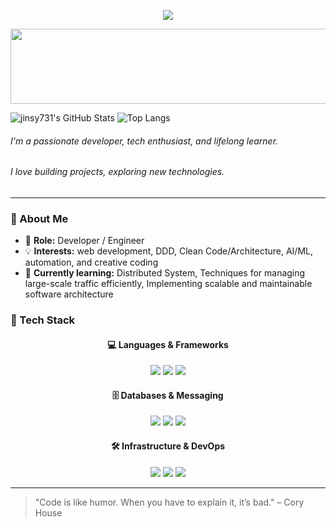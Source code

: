<p align="center">
  <img src="https://readme-typing-svg.herokuapp.com?font=Fira+Code&size=24&duration=3000&pause=1000&color=F7F7F7&center=true&vCenter=true&width=600&lines=Hi+there!+👋" />
</p>


<a href="https://www.gitanimals.org/en_US?utm_medium=image&utm_source=jinsy731&utm_content=line">
  <img
    src="https://render.gitanimals.org/lines/jinsy731?pet-id=711593718960638108"
    width="600"
    height="120"
  />
</a>
  

![jinsy731's GitHub Stats](https://github-readme-stats.vercel.app/api?username=jinsy731&show_icons=true&theme=radical)
![Top Langs](https://github-readme-stats.vercel.app/api/top-langs/?username=jinsy731&layout=compact&theme=radical)

###### I'm a passionate developer, tech enthusiast, and lifelong learner. 
###### I love building projects, exploring new technologies.

---

### 🚀 About Me

- 💼 **Role:** Developer / Engineer
- 💡 **Interests:** web development, DDD, Clean Code/Architecture, AI/ML, automation, and creative coding
- 🎯 **Currently learning:** Distributed System, Techniques for managing large-scale traffic efficiently, Implementing scalable and maintainable software architecture



### 🧰 Tech Stack

<div align="center">

#### 💻 Languages & Frameworks  
<img src="https://img.shields.io/badge/Java-007396?style=for-the-badge&logo=java&logoColor=white"/>
<img src="https://img.shields.io/badge/Kotlin-7F52FF?style=for-the-badge&logo=kotlin&logoColor=white"/>
<img src="https://img.shields.io/badge/Spring_Boot-6DB33F?style=for-the-badge&logo=spring-boot&logoColor=white"/>

#### 🗄️ Databases & Messaging  
<img src="https://img.shields.io/badge/MySQL-4479A1?style=for-the-badge&logo=mysql&logoColor=white"/>
<img src="https://img.shields.io/badge/Redis-DC382D?style=for-the-badge&logo=redis&logoColor=white"/>
<img src="https://img.shields.io/badge/Kafka-231F20?style=for-the-badge&logo=apache-kafka&logoColor=white"/>

#### 🛠️ Infrastructure & DevOps  
<img src="https://img.shields.io/badge/Docker-2496ED?style=for-the-badge&logo=docker&logoColor=white"/>
<img src="https://img.shields.io/badge/Kubernetes-326CE5?style=for-the-badge&logo=kubernetes&logoColor=white"/>
<img src="https://img.shields.io/badge/AWS-232F3E?style=for-the-badge&logo=amazon-aws&logoColor=white"/>

</div>

---

> "Code is like humor. When you have to explain it, it’s bad." – Cory House
